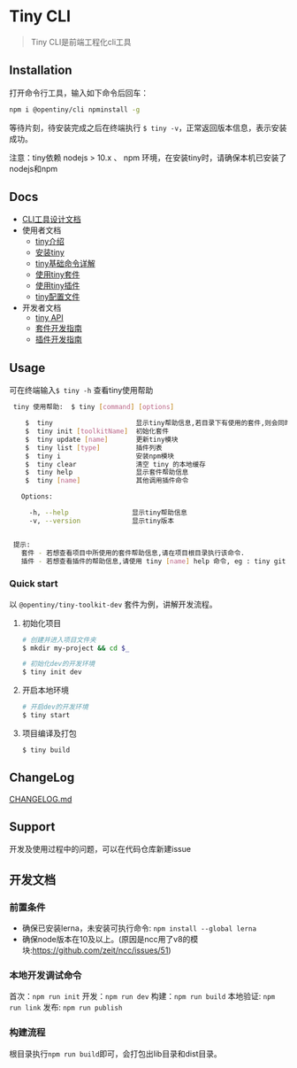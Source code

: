 # Tiny CLI

> Tiny CLI是前端工程化cli工具



## Installation

打开命令行工具，输入如下命令后回车：

```bash
npm i @opentiny/cli npminstall -g
```

等待片刻，待安装完成之后在终端执行 `$ tiny -v`，正常返回版本信息，表示安装成功。

注意：tiny依赖 nodejs > 10.x 、 npm 环境，在安装tiny时，请确保本机已安装了nodejs和npm

## Docs

* [CLI工具设计文档](docs/tool-design.md)
* 使用者文档
	* [tiny介绍](docs/use-summary.md)
	* [安装tiny](docs/use-install.md)
	* [tiny基础命令详解](docs/use-cli.md)
	* [使用tiny套件](docs/use-toolkit.md)
	* [使用tiny插件](docs/use-plugin.md)
	* [tiny配置文件](docs/use-config.md)
* 开发者文档
	* [tiny API](docs/api.md)
	* [套件开发指南](docs/dev-toolkit.md)
	* [插件开发指南](docs/dev-plugin.md)

## Usage

可在终端输入`$ tiny -h` 查看tiny使用帮助

```bash
 tiny 使用帮助:  $ tiny [command] [options]

    $  tiny                     显示tiny帮助信息,若目录下有使用的套件,则会同时显示套件的帮助信息
    $  tiny init [toolkitName]  初始化套件
    $  tiny update [name]       更新tiny模块
    $  tiny list [type]         插件列表
    $  tiny i                   安装npm模块
    $  tiny clear               清空 tiny 的本地缓存
    $  tiny help                显示套件帮助信息
    $  tiny [name]              其他调用插件命令

   Options:

     -h, --help                显示tiny帮助信息
     -v, --version             显示tiny版本


 提示:
   套件 - 若想查看项目中所使用的套件帮助信息,请在项目根目录执行该命令.
   插件 - 若想查看插件的帮助信息,请使用 tiny [name] help 命令, eg : tiny git help
```

### Quick start

以 `@opentiny/tiny-toolkit-dev` 套件为例，讲解开发流程。


1. 初始化项目

	```bash
	# 创建并进入项目文件夹
	$ mkdir my-project && cd $_
	
	# 初始化dev的开发环境
	$ tiny init dev
	```
	
3. 开启本地环境

	```bash
	# 开启dev的开发环境
	$ tiny start
	```

4. 项目编译及打包

	```bash
	$ tiny build
	```	

## ChangeLog

[CHANGELOG.md](CHANGELOG.md)

## Support

开发及使用过程中的问题，可以在代码仓库新建issue

## 开发文档

### 前置条件

* 确保已安装lerna，未安装可执行命令: `npm install --global lerna`
* 确保node版本在10及以上。(原因是ncc用了v8的模块:https://github.com/zeit/ncc/issues/51)

### 本地开发调试命令

首次：`npm run init`
开发：`npm run dev`
构建：`npm run build`
本地验证: `npm run link`
发布: `npm run publish`

### 构建流程

根目录执行`npm run build`即可，会打包出lib目录和dist目录。

